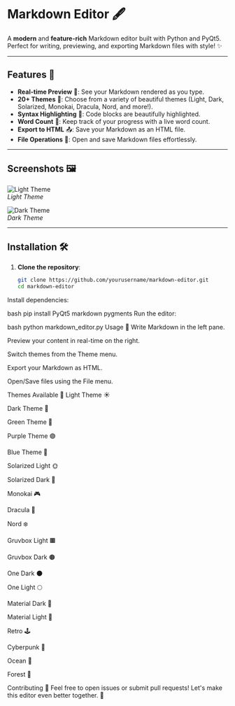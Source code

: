 # Markdown Editor 🖋️

A **modern** and **feature-rich** Markdown editor built with Python and PyQt5. Perfect for writing, previewing, and exporting Markdown files with style! ✨

---

## Features 🌟

- **Real-time Preview** 👀: See your Markdown rendered as you type.
- **20+ Themes** 🎨: Choose from a variety of beautiful themes (Light, Dark, Solarized, Monokai, Dracula, Nord, and more!).
- **Syntax Highlighting** 🌈: Code blocks are beautifully highlighted.
- **Word Count** 🔢: Keep track of your progress with a live word count.
- **Export to HTML** 📤: Save your Markdown as an HTML file.
- **File Operations** 📂: Open and save Markdown files effortlessly.

---

## Screenshots 🖼️

![Light Theme](https://via.placeholder.com/800x600/FFFFFF/000000?text=Light+Theme)  
*Light Theme*

![Dark Theme](https://via.placeholder.com/800x600/2E3440/D8DEE9?text=Dark+Theme)  
*Dark Theme*

---

## Installation 🛠️

1. **Clone the repository**:
   ```bash
   git clone https://github.com/yourusername/markdown-editor.git
   cd markdown-editor
Install dependencies:

bash
pip install PyQt5 markdown pygments
Run the editor:

bash
python markdown_editor.py
Usage 🚀
Write Markdown in the left pane.

Preview your content in real-time on the right.

Switch themes from the Theme menu.

Export your Markdown as HTML.

Open/Save files using the File menu.

Themes Available 🎨
Light Theme ☀️

Dark Theme 🌙

Green Theme 🍃

Purple Theme 🟣

Blue Theme 🔵

Solarized Light 🌞

Solarized Dark 🌚

Monokai 🎮

Dracula 🧛

Nord ❄️

Gruvbox Light 🟫

Gruvbox Dark 🟤

One Dark 🌑

One Light 🌕

Material Dark 📘

Material Light 📗

Retro 🕹️

Cyberpunk 🤖

Ocean 🌊

Forest 🌳

Contributing 🤝
Feel free to open issues or submit pull requests! Let's make this editor even better together. 💪
